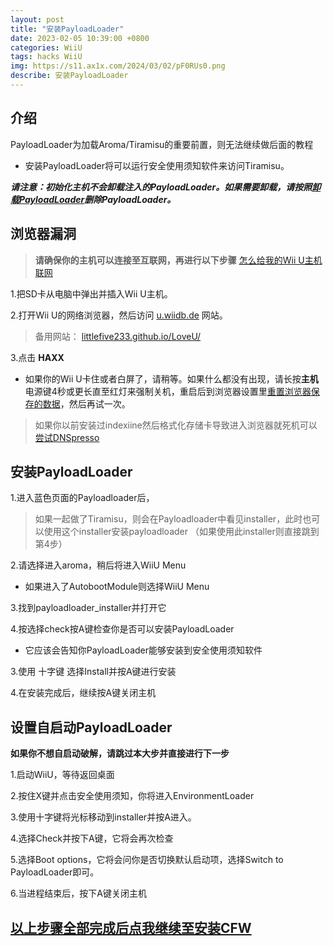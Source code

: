 ```yaml
---
layout: post
title: "安装PayloadLoader"
date: 2023-02-05 10:39:00 +0800
categories: WiiU
tags: hacks WiiU
img: https://s11.ax1x.com/2024/03/02/pF0RUs0.png
describe: 安装PayloadLoader
---
```


## 介绍

PayloadLoader为加载Aroma/Tiramisu的重要前置，则无法继续做后面的教程

- 安装PayloadLoader将可以运行安全使用须知软件来访问Tiramisu。

**_请注意：初始化主机不会卸载注入的PayloadLoader。如果需要卸载，请按照[卸载PayloadLoader](https://wiiu.1919810.com/wiiu/2023/02/01/uninstall-PayloadLoader.html)删除PayloadLoader。_**

## 浏览器漏洞

>**请确保你的主机可以连接至互联网，再进行以下步骤**
>[怎么给我的Wii U主机联网](https://en-americas-support.nintendo.com/app/answers/detail/a_id/1126)

1.把SD卡从电脑中弹出并插入Wii U主机。

2.打开Wii U的网络浏览器，然后访问 [u.wiidb.de](https://u.wiidb.de) 网站。

>备用网站：
>[littlefive233.github.io/LoveU/](https://littlefive233.github.io/LoveU/)

3.点击 **HAXX**

- 如果你的Wii U卡住或者白屏了，请稍等。如果什么都没有出现，请长按**主机**电源键4秒或更长直至红灯来强制关机，重启后到浏览器设置里[重置浏览器保存的数据](https://en-americas-support.nintendo.com/app/answers/detail/a_id/1507/~/how-to-delete-the-internet-browser-history)，然后再试一次。

>如果你以前安装过indexiine然后格式化存储卡导致进入浏览器就死机可以[尝试DNSpresso](https://wiiu.1919810.com/wiiu/2023/02/05/DNSpresso.html)

## 安装PayloadLoader

1.进入蓝色页面的Payloadloader后，
> 如果一起做了Tiramisu，则会在Payloadloader中看见installer，此时也可以使用这个installer安装payloadloader
>（如果使用此installer则直接跳到第4步）

2.请选择进入aroma，稍后将进入WiiU Menu
- 如果进入了AutobootModule则选择WiiU Menu

3.找到payloadloader_installer并打开它

4.按选择check按A键检查你是否可以安装PayloadLoader
- 它应该会告知你PayloadLoader能够安装到安全使用须知软件

3.使用 十字键 选择Install并按A键进行安装

4.在安装完成后，继续按A键关闭主机

## 设置自启动PayloadLoader

**如果你不想自启动破解，请跳过本大步并直接进行下一步**

1.启动WiiU，等待返回桌面

2.按住X键并点击安全使用须知，你将进入EnvironmentLoader

3.使用十字键将光标移动到installer并按A进入。

4.选择Check并按下A键，它将会再次检查

5.选择Boot options，它将会问你是否切换默认启动项，选择Switch to PayloadLoader即可。

6.当进程结束后，按下A键关闭主机

## [以上步骤全部完成后点我继续至安装CFW](https://wiiu.1919810.com/wiiu/2023/02/05/Hack.html)

